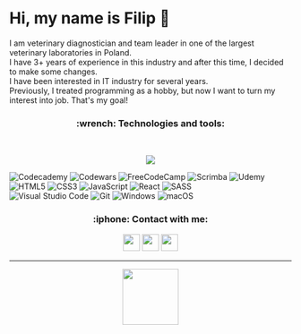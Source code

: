 

# Hi, my name is Filip :wave:
I am veterinary diagnostician and team leader in one of the largest veterinary laboratories in Poland.
<br>I have 3+ years of experience in this industry and after this time, I decided to make some changes.
<br>I have been interested in IT industry for several years.
<br>Previously, I treated programming as a hobby, but now I want to turn my interest into job. That's my goal!

<h3 align="center">:wrench: Technologies and tools:</h3>
<br>
<p align="center">
    <img src="https://skillicons.dev/icons?i=html,css,sass,js,react,git,vscode" />
</p>

![Codecademy](https://img.shields.io/badge/Codecademy-FFF0E5?style=for-the-badge&logo=codecademy&logoColor=1F243A)
![Codewars](https://img.shields.io/badge/Codewars-B1361E?style=for-the-badge&logo=codewars&logoColor=grey)
![FreeCodeCamp](https://img.shields.io/badge/Freecodecamp-%23123.svg?&style=for-the-badge&logo=freecodecamp&logoColor=green)
![Scrimba](https://img.shields.io/badge/scrimba-2B283A?style=for-the-badge&logo=scrimba&logoColor=white)
![Udemy](https://img.shields.io/badge/Udemy-A435F0?style=for-the-badge&logo=Udemy&logoColor=white)
<br>
![HTML5](https://img.shields.io/badge/html5-%23E34F26.svg?style=for-the-badge&logo=html5&logoColor=white)
![CSS3](https://img.shields.io/badge/css3-%231572B6.svg?style=for-the-badge&logo=css3&logoColor=white)
![JavaScript](https://img.shields.io/badge/javascript-%23323330.svg?style=for-the-badge&logo=javascript&logoColor=%23F7DF1E)
![React](https://img.shields.io/badge/react-%2320232a.svg?style=for-the-badge&logo=react&logoColor=%2361DAFB)
![SASS](https://img.shields.io/badge/SASS-hotpink.svg?style=for-the-badge&logo=SASS&logoColor=white)
<br>
![Visual Studio Code](https://img.shields.io/badge/Visual%20Studio%20Code-0078d7.svg?style=for-the-badge&logo=visual-studio-code&logoColor=white)
![Git](https://img.shields.io/badge/git-%23F05033.svg?style=for-the-badge&logo=git&logoColor=white)
![Windows](https://img.shields.io/badge/Windows-0078D6?style=for-the-badge&logo=windows&logoColor=white)
![macOS](https://img.shields.io/badge/mac%20os-000000?style=for-the-badge&logo=macos&logoColor=F0F0F0)

<div id="contact" align="center">
  <h3 align="center">:iphone: Contact with me:</h3>
      <a href="https://www.linkedin.com/in/filipzebrowski/"><img src="https://cdn2.iconfinder.com/data/icons/social-media-applications/64/social_media_applications_14-linkedin-512.png" width="30px"></a>
    <a href="https://www.facebook.com/f.zebrowski/"><img src="https://cdn2.iconfinder.com/data/icons/social-media-2285/512/1_Facebook_colored_svg_copy-512.png" width="30px"></a>
    <a href="https://www.instagram.com/fil_ski9/"><img src="https://cdn3.iconfinder.com/data/icons/2018-social-media-logotypes/1000/2018_social_media_popular_app_logo_instagram-512.png" width="30px"></a>
    <hr>
    <img src="https://media.giphy.com/media/dXRrE7Nn5BcN8YXRzE/giphy.gif" width="100"/>
</div>

